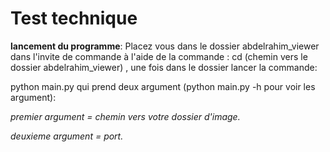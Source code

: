 # Test technique

**lancement du programme**:
Placez vous dans le dossier abdelrahim_viewer dans l'invite de commande à l'aide de la commande :
cd (chemin vers le dossier abdelrahim_viewer) , une fois dans le dossier lancer la commande: 

python main.py qui prend deux argument (python main.py -h pour voir les argument):

*premier argument = chemin vers votre dossier d'image.*

*deuxieme argument = port.*


